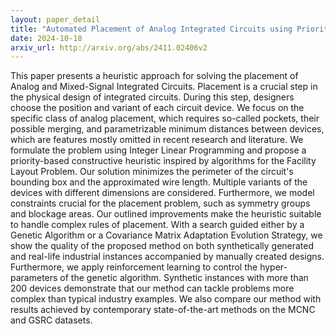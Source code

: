 ```yaml
---
layout: paper_detail
title: "Automated Placement of Analog Integrated Circuits using Priority-based Constructive Heuristic"
date: 2024-10-18
arxiv_url: http://arxiv.org/abs/2411.02406v2
---
```


This paper presents a heuristic approach for solving the placement of Analog and Mixed-Signal Integrated Circuits. Placement is a crucial step in the physical design of integrated circuits. During this step, designers choose the position and variant of each circuit device. We focus on the specific class of analog placement, which requires so-called pockets, their possible merging, and parametrizable minimum distances between devices, which are features mostly omitted in recent research and literature. We formulate the problem using Integer Linear Programming and propose a priority-based constructive heuristic inspired by algorithms for the Facility Layout Problem. Our solution minimizes the perimeter of the circuit's bounding box and the approximated wire length. Multiple variants of the devices with different dimensions are considered. Furthermore, we model constraints crucial for the placement problem, such as symmetry groups and blockage areas. Our outlined improvements make the heuristic suitable to handle complex rules of placement. With a search guided either by a Genetic Algorithm or a Covariance Matrix Adaptation Evolution Strategy, we show the quality of the proposed method on both synthetically generated and real-life industrial instances accompanied by manually created designs. Furthermore, we apply reinforcement learning to control the hyper-parameters of the genetic algorithm. Synthetic instances with more than 200 devices demonstrate that our method can tackle problems more complex than typical industry examples. We also compare our method with results achieved by contemporary state-of-the-art methods on the MCNC and GSRC datasets.
